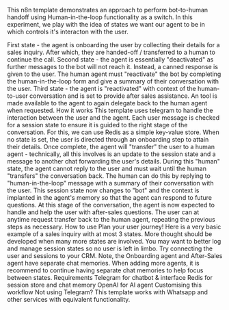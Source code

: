 This n8n template demonstrates an approach to perform bot-to-human handoff using Human-in-the-loop functionality as a switch.
In this experiment, we play with the idea of states we want our agent to be in which controls it's interacton with the user.

First state - the agent is onboarding the user by collecting their details for a sales inquiry. After which, they are handed-off / transferred to a human to continue the call.
Second state - the agent is essentially "deactivated" as further messages to the bot will not reach it. Instead, a canned response is given to the user. The human agent must "reactivate" the bot by completing the human-in-the-loop form and give a summary of their conversation with the user.
Third state - the agent is "reactivated" with context of the human-to-user conversation and is set to provide after sales assistance. An tool is made available to the agent to again delegate back to the human agent when requested.
How it works
This template uses telegram to handle the interaction between the user and the agent.
Each user message is checked for a session state to ensure it is guided to the right stage of the conversation. For this, we can use Redis as a simple key-value store.
When no state is set, the user is directed through an onboarding step to attain their details. Once complete, the agent will "transfer" the user to a human agent - technically, all this involves is an update to the session state and a message to another chat forwarding the user's details.
During this "human" state, the agent cannot reply to the user and must wait until the human "transfers" the conversation back. The human can do this by replying to "human-in-the-loop" message with a summary of their conversation with the user. This session state now changes to "bot" and the context is implanted in the agent's memory so that the agent can respond to future questions.
At this stage of the conversation, the agent is now expected to handle and help the user with after-sales questions. The user can at anytime request transfer back to the human agent, repeating the previous steps as necessary.
How to use
Plan your user journey! Here is a very basic example of a sales inquiry with at most 3 states. More thought should be developed when many more states are involved.
You may want to better log and manage session states so no user is left in limbo. Try connecting the user and sessions to your CRM.
Note, the Onboarding agent and After-Sales agent have separate chat memories. When adding more agents, it is recommend to continue having separate chat memories to help focus between states.
Requirements
Telegram for chatbot & interface
Redis for session store and chat memory
OpenAI for AI agent
Customising this workflow
Not using Telegram? This template works with Whatsapp and other services with equivalent functionality.
